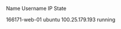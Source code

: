Name	                  Username	              IP	                      State	

166171-web-01	          ubuntu                	100.25.179.193	          running	
